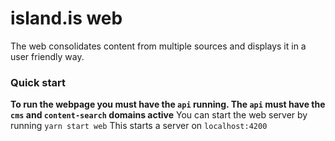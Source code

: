 # island.is web

The web consolidates content from multiple sources and displays it in a user friendly way.

### Quick start

**To run the webpage you must have the `api` running. The `api` must have the `cms` and `content-search` domains active**
You can start the web server by running `yarn start web`
This starts a server on `localhost:4200`
